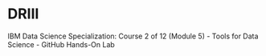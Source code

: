 # DRIII
IBM Data Science Specialization: Course 2 of 12 (Module 5) - Tools for Data Science - GitHub Hands-On Lab
